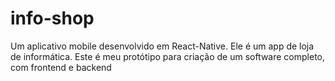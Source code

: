 # info-shop
Um aplicativo mobile desenvolvido em React-Native. Ele é um app de loja de informática. Este é meu protótipo para criação de um software completo, com frontend e backend
